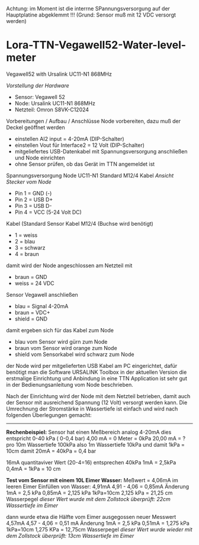 Achtung: im Moment ist die interrne SPannungsversorgung auf der Hauptplatine abgeklemmt !!! (Grund: Sensor muß mit 12 VDC versorgt werden)

# Lora-TTN-Vegawell52-Water-level-meter
Vegawell52 with Ursalink UC11-N1 868MHz

*Vorstellung der Hardware*

 - Sensor: Vegawell 52 
 - Node: Ursalink UC11-N1 868MHz 
 - Netzteil: Omron S8VK-C12024

Vorbereitungen / Aufbau / Anschlüsse
Node vorbereiten, dazu muß der Deckel geöffnet werden

 - einstellen AI2 input = 4-20mA (DIP-Schalter)
 - einstellen Vout für Interface2 = 12 Volt (DIP-Schalter)
 - mitgeliefertes USB-Datenkabel mit Spannungsversorgung  anschließen und Node einrichten
 - ohne Sensor prüfen, ob das Gerät im TTN angemeldet ist

Spannungsversorgung Node UC11-N1   Standard M12/4 Kabel
*Ansicht Stecker vom Node*

 - Pin 1 = GND (-) 
 - Pin 2 = USB D+ 
 - Pin 3 = USB D- 
 - Pin 4 = VCC (5-24 Volt DC)

Kabel (Standard Sensor Kabel M12/4 (Buchse wird benötigt)

 - 1 = weiss 
 - 2 = blau 
 - 3 = schwarz 
 - 4 = braun

damit wird der Node angeschlossen am Netzteil mit

 - braun = GND 
 - weiss = 24 VDC

Sensor Vegawell anschließen

 - blau   = Signal 4-20mA 
 - braun  = VDC+ 
 - shield = GND

damit ergeben sich für das Kabel zum Node

 - blau vom Sensor wird gürn zum Node 
 - braun vom Sensor wird orange zum Node 
 - shield vom Sensorkabel wird schwarz zum Node

der Node wird per mitgelieferten USB Kabel am PC eingerichtet, dafür benötigt man die Software URSALINK Toolbox in der aktuellen Version die erstmalige Einrichtung und Anbindung in eine TTN Application ist sehr gut in der Bedienungsanleitung vom Node beschrieben.

Nach der Einrichtung wird der Node mit dem Netzteil betrieben, damit auch der Sensor mit ausreichend Spannung (12 Volt) versorgt werden kann. Die Umrechnung der Stromstärke in Wassertiefe ist einfach und wird nach folgenden Überlegungen gemacht:

--------------

**Rechenbeispiel:**
Sensor hat einen Meßbereich analog 4-20mA
dies entspricht 0-40 kPa ( 0-0,4 bar)
4,00 mA = 0 Meter = 0kPa
20,00 mA =  ?    
pro 10m Wassertiefe 100kPa
also 1m Wassertiefe 10kPa
und damit 1kPa = 10cm
damit 20mA = 40kPa = 0,4 bar 

16mA quantitaviver Wert (20-4=16) entsprechen 40kPa
1mA = 2,5kPa
0,4mA = 1kPa = 10 cm

**Test vom Sensor mit einem 10L Eimer Wasser:**
Meßwert = 4,06mA  im leeren Eimer
Einfüllen von Wasser: 4,91mA
4,91 - 4,06 = 0,85mA Änderung
1mA = 2,5 kPa
0,85mA = 2,125 kPa
1kPa=10cm
2,125 kPa = 21,25 cm Wasserpegel
*dieser Wert wurde mit dem Zollstock überprüft: 22cm Wassertiefe im Eimer*

dann wurde etwa die Hälfte vom Eimer ausgegossen
neuer Messwert 4,57mA
4,57 - 4,06 = 0,51 mA Änderung
1mA = 2,5 kPa
0,51mA = 1,275 kPa
1kPa=10cm
1,275 KPa = 12,75cm Wasserpegel
*dieser Wert wurde wieder mit dem Zollstock überprüft: 13cm Wassertiefe im Eimer*
